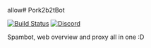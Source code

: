 allow# Pork2b2tBot

[![Build Status](https://jenkins.daporkchop.net/job/PorkStudios/job/Pork2b2tBot/job/master/badge/icon)](https://jenkins.daporkchop.net/job/PorkStudios/job/Pork2b2tBot/)
[![Discord](https://img.shields.io/discord/428813657816956929.svg)](https://discord.gg/FrBHHCk)

Spambot, web overview and proxy all in one :D
